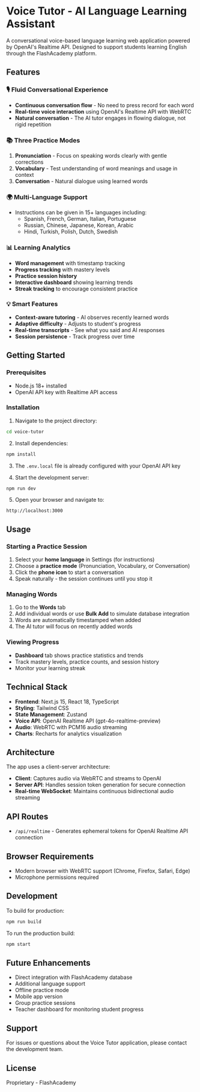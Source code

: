 # Voice Tutor - AI Language Learning Assistant

A conversational voice-based language learning web application powered by OpenAI's Realtime API. Designed to support students learning English through the FlashAcademy platform.

## Features

### 🎙️ Fluid Conversational Experience
- **Continuous conversation flow** - No need to press record for each word
- **Real-time voice interaction** using OpenAI's Realtime API with WebRTC
- **Natural conversation** - The AI tutor engages in flowing dialogue, not rigid repetition

### 📚 Three Practice Modes
1. **Pronunciation** - Focus on speaking words clearly with gentle corrections
2. **Vocabulary** - Test understanding of word meanings and usage in context  
3. **Conversation** - Natural dialogue using learned words

### 🌍 Multi-Language Support
- Instructions can be given in 15+ languages including:
  - Spanish, French, German, Italian, Portuguese
  - Russian, Chinese, Japanese, Korean, Arabic
  - Hindi, Turkish, Polish, Dutch, Swedish

### 📊 Learning Analytics
- **Word management** with timestamp tracking
- **Progress tracking** with mastery levels
- **Practice session history**
- **Interactive dashboard** showing learning trends
- **Streak tracking** to encourage consistent practice

### 💡 Smart Features
- **Context-aware tutoring** - AI observes recently learned words
- **Adaptive difficulty** - Adjusts to student's progress
- **Real-time transcripts** - See what you said and AI responses
- **Session persistence** - Track progress over time

## Getting Started

### Prerequisites
- Node.js 18+ installed
- OpenAI API key with Realtime API access

### Installation

1. Navigate to the project directory:
```bash
cd voice-tutor
```

2. Install dependencies:
```bash
npm install
```

3. The `.env.local` file is already configured with your OpenAI API key

4. Start the development server:
```bash
npm run dev
```

5. Open your browser and navigate to:
```
http://localhost:3000
```

## Usage

### Starting a Practice Session
1. Select your **home language** in Settings (for instructions)
2. Choose a **practice mode** (Pronunciation, Vocabulary, or Conversation)
3. Click the **phone icon** to start a conversation
4. Speak naturally - the session continues until you stop it

### Managing Words
1. Go to the **Words** tab
2. Add individual words or use **Bulk Add** to simulate database integration
3. Words are automatically timestamped when added
4. The AI tutor will focus on recently added words

### Viewing Progress
- **Dashboard** tab shows practice statistics and trends
- Track mastery levels, practice counts, and session history
- Monitor your learning streak

## Technical Stack

- **Frontend**: Next.js 15, React 18, TypeScript
- **Styling**: Tailwind CSS
- **State Management**: Zustand
- **Voice API**: OpenAI Realtime API (gpt-4o-realtime-preview)
- **Audio**: WebRTC with PCM16 audio streaming
- **Charts**: Recharts for analytics visualization

## Architecture

The app uses a client-server architecture:
- **Client**: Captures audio via WebRTC and streams to OpenAI
- **Server API**: Handles session token generation for secure connection
- **Real-time WebSocket**: Maintains continuous bidirectional audio streaming

## API Routes

- `/api/realtime` - Generates ephemeral tokens for OpenAI Realtime API connection

## Browser Requirements

- Modern browser with WebRTC support (Chrome, Firefox, Safari, Edge)
- Microphone permissions required

## Development

To build for production:
```bash
npm run build
```

To run the production build:
```bash
npm start
```

## Future Enhancements

- Direct integration with FlashAcademy database
- Additional language support
- Offline practice mode
- Mobile app version
- Group practice sessions
- Teacher dashboard for monitoring student progress

## Support

For issues or questions about the Voice Tutor application, please contact the development team.

## License

Proprietary - FlashAcademy
